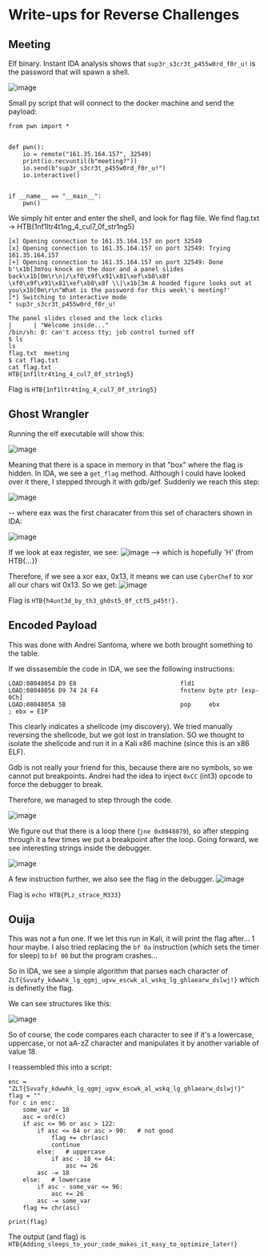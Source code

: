 # Write-ups for Reverse Challenges

## Meeting

Elf binary. Instant IDA analysis shows that `sup3r_s3cr3t_p455w0rd_f0r_u!` is the password that will spawn a shell.

![image](https://user-images.githubusercontent.com/115867891/198037771-2692d37a-66f8-439e-bfa3-113d83dc1ef3.png)

Small py script that will connect to the docker machine and send the payload:

```
from pwn import *


def pwn():
    io = remote("161.35.164.157", 32549)
    print(io.recvuntil(b"meeting?"))
    io.send(b"sup3r_s3cr3t_p455w0rd_f0r_u!")
    io.interactive()


if __name__ == "__main__":
    pwn()
```

We simply hit enter and enter the shell, and look for flag file. We find flag.txt -> HTB{1nf1ltr4t1ng_4_cul7_0f_str1ng5}

```
[x] Opening connection to 161.35.164.157 on port 32549
[x] Opening connection to 161.35.164.157 on port 32549: Trying 161.35.164.157
[+] Opening connection to 161.35.164.157 on port 32549: Done
b'\x1b[3mYou knock on the door and a panel slides back\x1b[0m\r\n|/\xf0\x9f\x91\x81\xef\xb8\x8f \xf0\x9f\x91\x81\xef\xb8\x8f \\|\x1b[3m A hooded figure looks out at you\x1b[0m\r\n"What is the password for this week\'s meeting?'
[*] Switching to interactive mode
" sup3r_s3cr3t_p455w0rd_f0r_u!

The panel slides closed and the lock clicks
|      | "Welcome inside..." 
/bin/sh: 0: can't access tty; job control turned off
$ ls
ls
flag.txt  meeting
$ cat flag.txt
cat flag.txt
HTB{1nf1ltr4t1ng_4_cul7_0f_str1ng5}
```

Flag is `HTB{1nf1ltr4t1ng_4_cul7_0f_str1ng5}`


## Ghost Wrangler

Running the elf executable will show this:

![image](https://user-images.githubusercontent.com/115867891/198062002-e31ea59d-4882-4de5-984a-5c56f6057b3c.png)

Meaning that there is a space in memory in that "box" where the flag is hidden. 
In IDA, we see a `get_flag` method. Although I could have looked over it there, I stepped through it with gdb/gef. Suddenly we reach this step:

![image](https://user-images.githubusercontent.com/115867891/198062440-65cfcb6a-49fc-4e89-845f-49fa26db3b98.png)

-- where eax was the first characater from this set of characters shown in IDA:

![image](https://user-images.githubusercontent.com/115867891/198062679-11f434dd-f5c7-4932-9f4b-4674db91a120.png)

If we look at eax register, we see: ![image](https://user-images.githubusercontent.com/115867891/198065482-4989f9e1-c163-40a9-8e9f-0f33bce2b54c.png)
--> which is hopefully 'H' (from HTB{...})

Therefore, if we see a xor eax, 0x13, it means we can use `CyberChef` to xor all our chars wit 0x13. So we get:
![image](https://user-images.githubusercontent.com/115867891/198062947-99c1f8d1-218f-4df6-8cb0-190f7622123d.png)

Flag is `HTB{h4unt3d_by_th3_gh0st5_0f_ctf5_p45t!}.`


## Encoded Payload

This was done with Andrei Santoma, where we both brought something to the table.

If we dissasemble the code in IDA, we see the following instructions:

```
LOAD:08048054 D9 E8                             fld1
LOAD:08048056 D9 74 24 F4                       fnstenv byte ptr [esp-0Ch]
LOAD:0804805A 5B                                pop     ebx             ; ebx = EIP
```

This clearly indicates a shellcode (my discovery). We tried manually reversing the shellcode, but we got lost in translation. SO we thought to isolate the shellcode and run it in a Kali x86 machine (since this is an x86 ELF).

Gdb is not really your friend for this, because there are no symbols, so we cannot put breakpoints. Andrei had the idea to inject `0xCC` (int3) opcode to force the debugger to break.

Therefore, we managed to step through the code.

![image](https://user-images.githubusercontent.com/115867891/198264210-5e78b6e4-b79f-45e3-a4e7-88bfe8c57d95.png)

We figure out that there is a loop there (`jne 0x8048079`), so after stepping through it a few times we put a breakpoint after the loop. Going forward, we see interesting strings inside the debugger.

![image](https://user-images.githubusercontent.com/115867891/198265807-d88ee9f9-5716-48ab-bd8e-fcac0d2ee0f1.png)

A few instruction further, we also see the flag in the debugger.
![image](https://user-images.githubusercontent.com/115867891/198265907-31e5a126-1424-4cd5-8d84-6cbc2b52df30.png)

Flag is `echo HTB{PLz_strace_M333}`


## Ouija

This was not a fun one. If we let this run in Kali, it will print the flag after... 1 hour maybe. I also tried replacing the `bf 0a` instruction (which sets the timer for sleep) to `bf 00` but the program crashes...

So in IDA, we see a simple algorithm that parses each character of `ZLT{Svvafy_kdwwhk_lg_qgmj_ugvw_escwk_al_wskq_lg_ghlaearw_dslwj!}` which is definetly the flag.

We can see structures like this:

![image](https://user-images.githubusercontent.com/115867891/198266574-135a015b-c7f4-4b04-a33d-c885d1298bd5.png)

So of course, the code compares each character to see if it's a lowercase, uppercase, or not aA-zZ character and manipulates it by another variable of value 18.

I reassembled this into a script:

```
enc = "ZLT{Svvafy_kdwwhk_lg_qgmj_ugvw_escwk_al_wskq_lg_ghlaearw_dslwj!}"
flag = ""
for c in enc:
    some_var = 18
    asc = ord(c)
    if asc <= 96 or asc > 122:
        if asc <= 64 or asc > 90:   # not good
            flag += chr(asc)
            continue
        else:   # uppercase
            if asc - 18 <= 64:
                asc += 26
        asc -= 18
    else:   # lowercase
        if asc - some_var <= 96:
            asc += 26
        asc -= some_var
    flag += chr(asc)

print(flag)
```

The output (and flag) is `HTB{Adding_sleeps_to_your_code_makes_it_easy_to_optimize_later!}`


